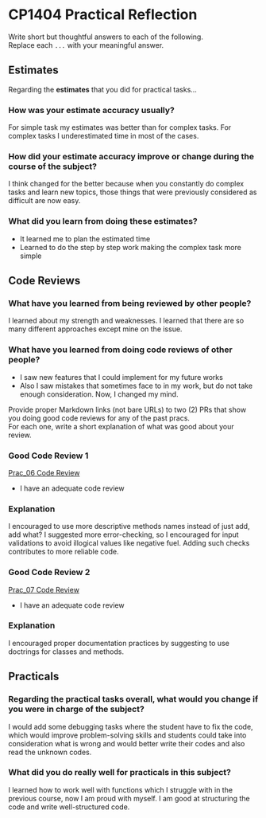 # CP1404 Practical Reflection

Write short but thoughtful answers to each of the following.  
Replace each `...` with your meaningful answer.

## Estimates

Regarding the **estimates** that you did for practical tasks...

### How was your estimate accuracy usually?

For simple task my estimates was better than for complex tasks. For complex tasks I underestimated time in most of the cases.

### How did your estimate accuracy improve or change during the course of the subject?

I think changed for the better because when you constantly do complex tasks and learn new topics, those things that were previously considered as difficult are now easy. 

### What did you learn from doing these estimates?
- It learned me to plan the estimated time 
- Learned to do the step by step work making the complex task more simple

## Code Reviews

### What have you learned from being reviewed by other people?
 I learned about my strength and weaknesses. I learned that there are so many different approaches except mine on the issue.

### What have you learned from doing code reviews of other people?
- I saw new features that I could implement for my future works
- Also I saw mistakes that sometimes face to in my work, but do not take enough consideration. Now, I changed my mind.

Provide proper Markdown links (not bare URLs) to two (2) PRs that show you doing good code reviews for any of the past
pracs.  
For each one, write a short explanation of what was good about your review.

### Good Code Review 1

[Prac_06 Code Review](https://github.com/ZhangGuoyang1/prac_06_feedback/pull/3/commits/40dd0314c5aa79824f7073a32c1f7a88292076be)
- I have an adequate code review
### Explanation

I encouraged to use more descriptive methods names instead of just add, add what?
I suggested more error-checking, so I encouraged for input validations to avoid illogical values like negative fuel. Adding such checks contributes to more reliable code. 

### Good Code Review 2
[Prac_07 Code Review](https://github.com/ShikunBai/CP1404-Practicals/pull/3)
- I have an adequate code review
### Explanation
I encouraged proper documentation practices by suggesting to use doctrings for classes and methods. 


## Practicals

### Regarding the **practical tasks** overall, what would you change if you were in charge of the subject?
I would add some debugging tasks where the student have to fix the code, which would improve problem-solving skills and students could take into consideration what is wrong and would better write their codes and also read the unknown codes. 

### What did you do really well for practicals in this subject?
I learned how to work well with functions which I struggle with in the previous course, now I am proud with myself. 
I am good at structuring the code and write well-structured code.
